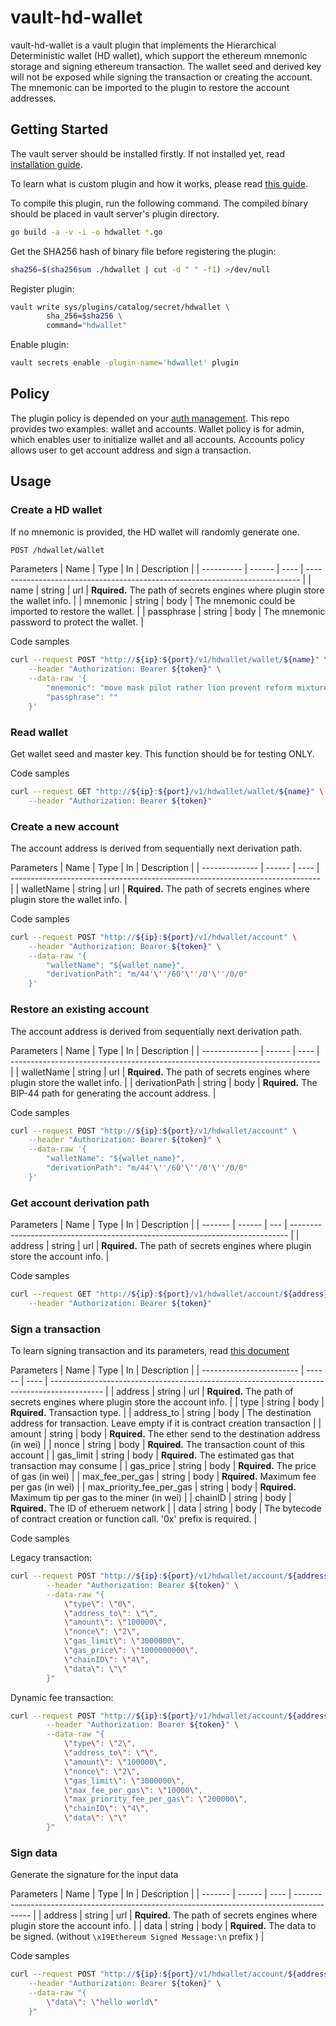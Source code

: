 # vault-hd-wallet
 
vault-hd-wallet is a vault plugin that implements the Hierarchical Deterministic wallet (HD wallet), which support the ethereum mnemonic storage and signing ethereum transaction. The wallet seed and derived key will not be exposed while signing the transaction or creating the account. The mnemonic can be imported to the plugin to restore the account addresses.

## Getting Started

The vault server should be installed firstly. If not installed yet, read [installation guide](https://learn.hashicorp.com/tutorials/vault/getting-started-install). 

To learn what is custom plugin and how it works, please read [this guide](https://learn.hashicorp.com/tutorials/vault/plugin-backends).

To compile this plugin, run the following command. The compiled binary should be placed in vault server's plugin directory.

``` bash
go build -a -v -i -o hdwallet *.go
```

Get the SHA256 hash of binary file before registering the plugin:

``` bash
sha256=$(sha256sum ./hdwallet | cut -d " " -f1) >/dev/null
```

Register plugin:

``` bash
vault write sys/plugins/catalog/secret/hdwallet \
        sha_256=$sha256 \
        command="hdwallet"
```

Enable plugin:

``` bash
vault secrets enable -plugin-name='hdwallet' plugin
```

## Policy

The plugin policy is depended on your [auth management](https://learn.hashicorp.com/tutorials/vault/identity?in=vault/auth-methods). This repo provides two examples: wallet and accounts. Wallet policy is for admin, which enables user to initialize wallet and all accounts. Accounts policy allows user to get account address and sign a transaction.

## Usage

### Create a HD wallet

If no mnemonic is provided, the HD wallet will randomly generate one.

``` bash
POST /hdwallet/wallet
```

Parameters
| Name       | Type   | In   | Description                                                                  |
| ---------- | ------ | ---- | ---------------------------------------------------------------------------- |
| name       | string | url  | **Rquired.** The path of secrets engines where plugin store the wallet info. |
| mnemonic   | string | body | The mnemonic could be imported to restore the wallet.                        |
| passphrase | string | body | The mnemonic password to protect the wallet.                                 |

Code samples

``` bash
curl --request POST "http://${ip}:${port}/v1/hdwallet/wallet/${name}" \
    --header "Authorization: Bearer ${token}" \
    --data-raw '{
        "mnemonic": "move mask pilot rather lion prevent reform mixture valve appear drop soap section pass jelly capital limb produce enough smooth nature cricket elevator jeans",
        "passphrase": ""
    }'
```

### Read wallet

Get wallet seed and master key. This function should be for testing ONLY.

Code samples

```bash
curl --request GET "http://${ip}:${port}/v1/hdwallet/wallet/${name}" \
    --header "Authorization: Bearer ${token}"
```

### Create a new account

The account address is derived from sequentially next derivation path.

Parameters
| Name           | Type   | In   | Description                                                                   |
| -------------- | ------ | ---- | ----------------------------------------------------------------------------- |
| walletName     | string | url  | **Rquired.** The path of secrets engines where plugin store the wallet info.  |

Code samples

```bash
curl --request POST "http://${ip}:${port}/v1/hdwallet/account" \
    --header "Authorization: Bearer ${token}" \
    --data-raw '{
        "walletName": "${wallet_name}",
        "derivationPath": "m/44'\''/60'\''/0'\''/0/0"
    }'
```

### Restore an existing account

The account address is derived from sequentially next derivation path.

Parameters
| Name           | Type   | In   | Description                                                                   |
| -------------- | ------ | ---- | ----------------------------------------------------------------------------- |
| walletName     | string | url  | **Rquired.** The path of secrets engines where plugin store the wallet info.  |
| derivationPath | string | body | **Rquired.** The BIP-44 path for generating the account address.              |

Code samples

```bash
curl --request POST "http://${ip}:${port}/v1/hdwallet/account" \
    --header "Authorization: Bearer ${token}" \
    --data-raw '{
        "walletName": "${wallet_name}",
        "derivationPath": "m/44'\''/60'\''/0'\''/0/0"
    }'
```

### Get account derivation path

Parameters
| Name    | Type   | In  | Description                                                                   |
| ------- | ------ | --- | ----------------------------------------------------------------------------- |
| address | string | url | **Rquired.** The path of secrets engines where plugin store the account info. |

Code samples

```bash
curl --request GET "http://${ip}:${port}/v1/hdwallet/account/${address}/path" \
    --header "Authorization: Bearer ${token}"
```

### Sign a transaction

To learn signing transaction and its parameters, read [this document](https://web3js.readthedocs.io/en/v1.2.0/web3-eth.html#signtransaction)

Parameters
| Name                     | Type   | In   | Description                                                                                 |
| ------------------------ | ------ | ---- | ------------------------------------------------------------------------------------------- |
| address                  | string | url  | **Rquired.** The path of secrets engines where plugin store the account info.               |
| type                     | string | body  | **Rquired.** Transaction type.                                                             |
| address_to               | string | body | The destination address for transaction. Leave empty if it is contract creation transaction |
| amount                   | string | body | **Rquired.** The ether send to the destination address (in wei)                             |
| nonce                    | string | body | **Rquired.** The transaction count of this account                                          |
| gas_limit                | string | body | **Rquired.** The estimated gas that transaction may consume                                 |
| gas_price                | string | body | **Rquired.** The price of gas (in wei)                                                      |
| max_fee_per_gas          | string | body | **Rquired.** Maximum fee per gas (in wei)                                                   |
| max_priority_fee_per_gas | string | body | **Rquired.** Maximum tip per gas to the miner (in wei)                                      |
| chainID                  | string | body | **Rquired.** The ID of etheruem network                                                     |
| data                     | string | body | The bytecode of contract creation or function call. '0x' prefix is required.                |

Code samples

Legacy transaction:
```bash
curl --request POST "http://${ip}:${port}/v1/hdwallet/account/${address}/sign-tx" \
        --header "Authorization: Bearer ${token}" \
        --data-raw "{
            \"type\": \"0\",
            \"address_to\": \"\",
            \"amount\": \"100000\",
            \"nonce\": \"2\",
            \"gas_limit\": \"3000000\",
            \"gas_price\": \"1000000000\",
            \"chainID\": \"4\",
            \"data\": \"\"
        }"
```

Dynamic fee transaction:
```bash
curl --request POST "http://${ip}:${port}/v1/hdwallet/account/${address}/sign-tx" \
        --header "Authorization: Bearer ${token}" \
        --data-raw "{
            \"type\": \"2\",
            \"address_to\": \"\",
            \"amount\": \"100000\",
            \"nonce\": \"2\",
            \"gas_limit\": \"3000000\",
            \"max_fee_per_gas\": \"10000\",
            \"max_priority_fee_per_gas\": \"200000\",
            \"chainID\": \"4\",
            \"data\": \"\"
        }"
```

### Sign data

Generate the signature for the input data

Parameters
| Name    | Type   | In   | Description                                                                                |
| ------- | ------ | ---- | ------------------------------------------------------------------------------------------ |
| address | string | url  | **Rquired.** The path of secrets engines where plugin store the account info.              |
| data    | string | body | **Rquired.** The data to be signed. (without `\x19Ethereum Signed Message:\n` prefix )     |


Code samples

```bash
curl --request POST "http://${ip}:${port}/v1/hdwallet/account/${address}/sign" \
    --header "Authorization: Bearer ${token}" \
    --data-raw "{
        \"data\": \"hello world\"
    }"
```

